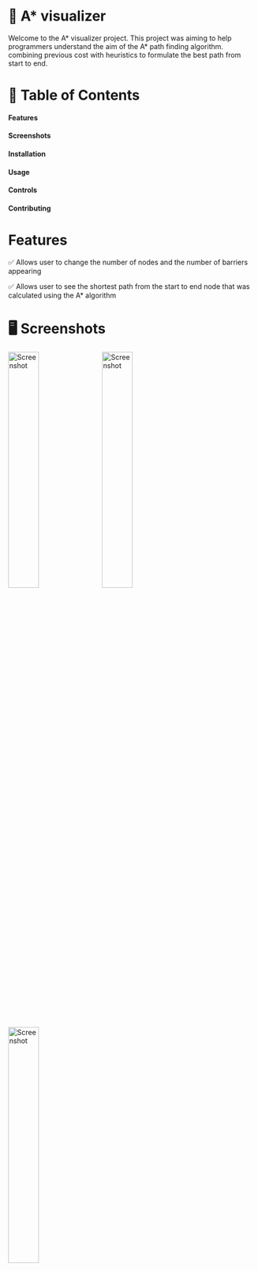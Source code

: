 # 📌 A* visualizer

Welcome to the A* visualizer project. This project was aiming to help programmers understand the aim of the A* path finding algorithm. combining previous cost with heuristics to formulate the best path from start to end.

# 📖 Table of Contents
####  Features
####  Screenshots
####  Installation
####  Usage
####  Controls
####  Contributing

# Features
✅ Allows user to change the number of nodes and the number of barriers appearing

✅ Allows user to see the shortest path from the start to end node that was calculated using the A* algorithm

# 🖥️ Screenshots
<p float="left">
<img src="https://github.com/profadham/Tetris-CLone/blob/e3a5b2f00e29effa2b7094cf983cd4e4a11dcd88/1.png" alt="Screenshot" width="35%", style = "margin-right: 10px"/>
<img src="https://github.com/profadham/Tetris-CLone/blob/e49203730d22ad515123d2a7f510a0fe06480033/2.png" alt="Screenshot" width="35%"/>
<img src="https://github.com/profadham/Tetris-CLone/blob/8995adb8f97bb3e25414a45e287541921b2a4b90/3.png" alt="Screenshot" width="35%"/>
</p>
